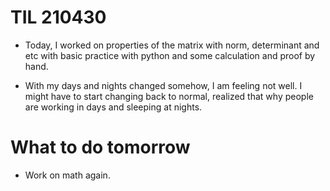 # TIL 210430
- Today, I worked on properties of the matrix with norm, determinant and etc with basic practice with python and some calculation and proof by hand.

- With my days and nights changed somehow, I am feeling not well. I might have to start changing back to normal, realized that why people are working in days and sleeping at nights.

# What to do tomorrow
- Work on math again.
